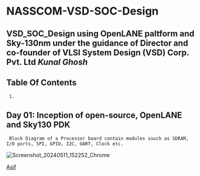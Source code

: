 # NASSCOM-VSD-SOC-Design
## VSD_SOC_Design using OpenLANE paltform and Sky-130nm under the guidance of Director and co-founder of VLSI System Design (VSD) Corp. Pvt. Ltd *Kunal Ghosh*

## Table Of Contents
     1.

     
## Day 01: Inception of open-source, OpenLANE and Sky130 PDK

     Block Diagram of a Processor board contain modules suuch as SDRAM, I/O ports, SPI, GPIO, I2C, UART, Clock etc. 
![Screenshot_20240511_152252_Chrome](https://github.com/asifasifmd/NASSCOM-VSD-SOC-Design/assets/154309294/9f780c9f-e933-45c8-8fd6-3a7638585654)


[Asif](https://github.com/asifasifmd/NASSCOM-VSD-SOC-Design/blob/main/README.md#nasscom-vsd-soc-design)



